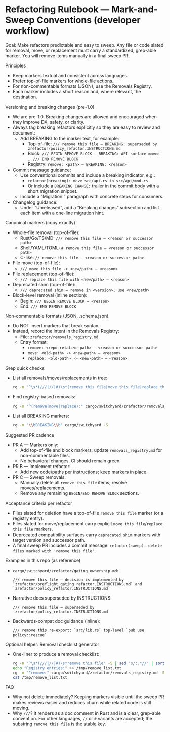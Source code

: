 # Refactoring Rulebook — Mark-and-Sweep Conventions (developer workflow)

Goal: Make refactors predictable and easy to sweep. Any file or code slated for removal, move, or replacement must carry a standardized, grep-able marker. You will remove items manually in a final sweep PR.

Principles

- Keep markers textual and consistent across languages.
- Prefer top-of-file markers for whole-file actions.
- For non-commentable formats (JSON), use the Removals Registry.
- Each marker includes a short reason and, where relevant, the destination.

Versioning and breaking changes (pre-1.0)

- We are pre-1.0. Breaking changes are allowed and encouraged when they improve DX, safety, or clarity.
- Always tag breaking refactors explicitly so they are easy to review and document:
  - Add BREAKING to the marker text, for example:
    - Top-of-file: `/// remove this file — BREAKING: superseded by zrefactor/policy_refactor.INSTRUCTIONS.md`
    - Block: `/// BEGIN REMOVE BLOCK — BREAKING: API surface moved` … `/// END REMOVE BLOCK`
    - Registry: `remove: <path> — BREAKING: <reason>`
- Commit message guidance:
  - Use conventional commits and include a breaking indicator, e.g.:
    - `refactor(breaking): move src/api.rs to src/api/mod.rs`
    - Or include a `BREAKING CHANGE:` trailer in the commit body with a short migration snippet.
  - Include a “Migration:” paragraph with concrete steps for consumers.
- Changelog guidance:
  - Under “Unreleased”, add a “Breaking changes” subsection and list each item with a one-line migration hint.

Canonical markers (copy exactly)

- Whole-file removal (top-of-file):
  - Rust/Go/TS/MD: `/// remove this file — <reason or successor path>`
  - Shell/YAML/TOML: `# remove this file — <reason or successor path>`
  - C-like: `// remove this file — <reason or successor path>`
- File move (top-of-file):
  - `/// move this file -> <new/path> — <reason>`
- File replacement (top-of-file):
  - `/// replace this file with <new/path> — <reason>`
- Deprecated shim (top-of-file):
  - `/// deprecated shim — remove in <version>; use <new/path>`
- Block-level removal (inline section):
  - Begin: `/// BEGIN REMOVE BLOCK — <reason>`
  - End:   `/// END REMOVE BLOCK`

Non-commentable formats (JSON, .schema.json)

- Do NOT insert markers that break syntax.
- Instead, record the intent in the Removals Registry:
  - File: `zrefactor/removals_registry.md`
  - Entry format:
    - `remove: <repo-relative-path> — <reason or successor path>`
    - `move: <old-path> -> <new-path> — <reason>`
    - `replace: <old-path> -> <new-path> — <reason>`

Grep quick checks

- List all removals/moves/replacements in tree:

  ```bash
  rg -n "^\s*(///|//|#)\s*(remove this file|move this file|replace this file|deprecated shim|BEGIN REMOVE BLOCK)" -g '!**/target/**' -S
  ```

- Find registry-based removals:

  ```bash
  rg -n "^(remove|move|replace):" cargo/switchyard/zrefactor/removals_registry.md
  ```
- List all BREAKING markers:

  ```bash
  rg -n "\\bBREAKING\\b" cargo/switchyard -S
  ```

Suggested PR cadence

- PR A — Markers only:
  - Add top-of-file and block markers; update `removals_registry.md` for non-commentable files.
  - No behavioral changes. CI should remain green.
- PR B — Implement refactor:
  - Add new code/paths per instructions; keep markers in place.
- PR C — Sweep removals:
  - Manually delete all `remove this file` items; resolve moves/replacements.
  - Remove any remaining `BEGIN/END REMOVE BLOCK` sections.

Acceptance criteria per refactor

- Files slated for deletion have a top-of-file `remove this file` marker (or a registry entry).
- Files slated for move/replacement carry explicit `move this file`/`replace this file` markers.
- Deprecated compatibility surfaces carry `deprecated shim` markers with target version and successor path.
- A final sweep PR includes a commit message: `refactor(sweep): delete files marked with 'remove this file'`.

Examples in this repo (as reference)

- `cargo/switchyard/zrefactor/gating_ownership.md`:

  ```text
  /// remove this file — decision is implemented by `zrefactor/preflight_gating_refactor.INSTRUCTIONS.md` and `zrefactor/policy_refactor.INSTRUCTIONS.md`
  ```

- Narrative docs superseded by INSTRUCTIONS:

  ```text
  /// remove this file — superseded by `zrefactor/policy_refactor.INSTRUCTIONS.md`
  ```

- Backwards-compat doc guidance (inline):

  ```text
  /// remove this re-export: `src/lib.rs` top-level `pub use policy::rescue`
  ```

Optional helper: Removal checklist generator

- One-liner to produce a removal checklist:

  ```bash
  rg -n "^\s*(///|//|#)\s*remove this file" -S | sed 's/:.*//' | sort -u > /tmp/remove_list.txt
  echo "Registry entries:" >> /tmp/remove_list.txt
  rg -n "^remove:" cargo/switchyard/zrefactor/removals_registry.md -S | cut -d':' -f3- >> /tmp/remove_list.txt
  cat /tmp/remove_list.txt
  ```

FAQ

- Why not delete immediately? Keeping markers visible until the sweep PR makes reviews easier and reduces churn while related code is still moving.
- Why `///`? It renders as a doc comment in Rust and is a clear, grep-able convention. For other languages, `//` or `#` variants are accepted; the substring `remove this file` is the stable key.
